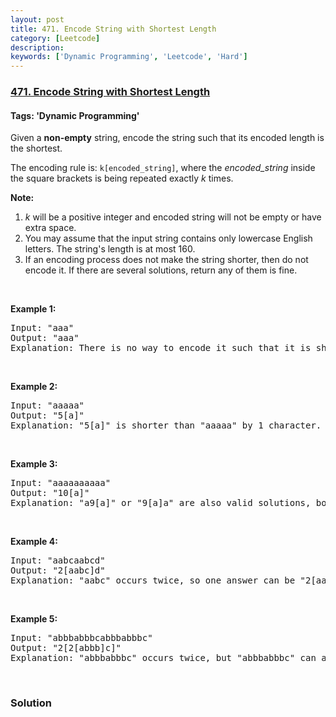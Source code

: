 ```yaml
---
layout: post
title: 471. Encode String with Shortest Length
category: [Leetcode]
description: 
keywords: ['Dynamic Programming', 'Leetcode', 'Hard']
---
```

### [471. Encode String with Shortest Length](https://leetcode.com/problems/encode-string-with-shortest-length)

#### Tags: 'Dynamic Programming'

<div class="content__u3I1 question-content__JfgR"><div><p>Given a <b>non-empty</b> string, encode the string such that its encoded length is the shortest.</p>
<p>The encoding rule is: <code>k[encoded_string]</code>, where the <i>encoded_string</i> inside the square brackets is being repeated exactly <i>k</i> times.</p>
<p><b>Note:</b></p>
<ol>
<li><i>k</i> will be a positive integer and encoded string will not be empty or have extra space.</li>
<li>You may assume that the input string contains only lowercase English letters. The string's length is at most 160.</li>
<li>If an encoding process does not make the string shorter, then do not encode it. If there are several solutions, return any of them is fine.</li>
</ol>
<p> </p>
<p><b>Example 1:</b></p>
<pre>Input: "aaa"
Output: "aaa"
Explanation: There is no way to encode it such that it is shorter than the input string, so we do not encode it.
</pre>
<p> </p>
<p><b>Example 2:</b></p>
<pre>Input: "aaaaa"
Output: "5[a]"
Explanation: "5[a]" is shorter than "aaaaa" by 1 character.
</pre>
<p> </p>
<p><b>Example 3:</b></p>
<pre>Input: "aaaaaaaaaa"
Output: "10[a]"
Explanation: "a9[a]" or "9[a]a" are also valid solutions, both of them have the same length = 5, which is the same as "10[a]".
</pre>
<p> </p>
<p><b>Example 4:</b></p>
<pre>Input: "aabcaabcd"
Output: "2[aabc]d"
Explanation: "aabc" occurs twice, so one answer can be "2[aabc]d".
</pre>
<p> </p>
<p><b>Example 5:</b></p>
<pre>Input: "abbbabbbcabbbabbbc"
Output: "2[2[abbb]c]"
Explanation: "abbbabbbc" occurs twice, but "abbbabbbc" can also be encoded to "2[abbb]c", so one answer can be "2[2[abbb]c]".
</pre>
<p> </p>
</div></div>

### Solution

